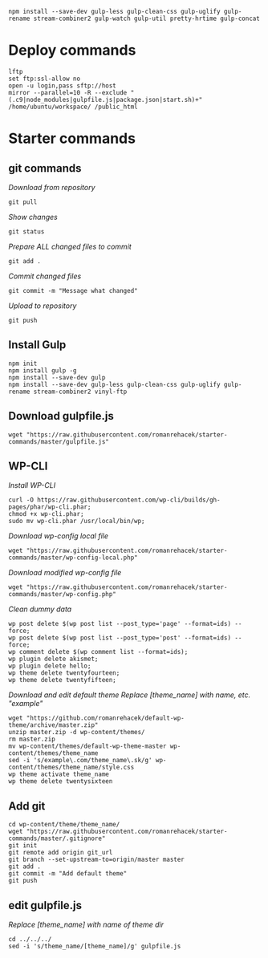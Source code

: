 ```
npm install --save-dev gulp-less gulp-clean-css gulp-uglify gulp-rename stream-combiner2 gulp-watch gulp-util pretty-hrtime gulp-concat
```

# Deploy commands
```
lftp
set ftp:ssl-allow no
open -u login,pass sftp://host
mirror --parallel=10 -R --exclude "(.c9|node_modules|gulpfile.js|package.json|start.sh)+" /home/ubuntu/workspace/ /public_html
```


# Starter commands

## git commands
*Download from repository*
```
git pull
```

*Show changes*
```
git status
```

*Prepare ALL changed files to commit*
```
git add .
```

*Commit changed files*
```
git commit -m "Message what changed"
```

*Upload to repository*
```
git push
```

## Install Gulp

```
npm init
npm install gulp -g
npm install --save-dev gulp
npm install --save-dev gulp-less gulp-clean-css gulp-uglify gulp-rename stream-combiner2 vinyl-ftp
```

## Download gulpfile.js

```
wget "https://raw.githubusercontent.com/romanrehacek/starter-commands/master/gulpfile.js"
```

## WP-CLI
*Install WP-CLI*
```
curl -O https://raw.githubusercontent.com/wp-cli/builds/gh-pages/phar/wp-cli.phar;
chmod +x wp-cli.phar; 
sudo mv wp-cli.phar /usr/local/bin/wp;

```

*Download wp-config local file*
```
wget "https://raw.githubusercontent.com/romanrehacek/starter-commands/master/wp-config-local.php"
```

*Download modified wp-config file*
```
wget "https://raw.githubusercontent.com/romanrehacek/starter-commands/master/wp-config.php"
```

*Clean dummy data*
```
wp post delete $(wp post list --post_type='page' --format=ids) --force;
wp post delete $(wp post list --post_type='post' --format=ids) --force;
wp comment delete $(wp comment list --format=ids);
wp plugin delete akismet;
wp plugin delete hello;
wp theme delete twentyfourteen;
wp theme delete twentyfifteen;
```

*Download and edit default theme*
*Replace [theme_name] with name, etc. "example"*
```
wget "https://github.com/romanrehacek/default-wp-theme/archive/master.zip"
unzip master.zip -d wp-content/themes/
rm master.zip
mv wp-content/themes/default-wp-theme-master wp-content/themes/theme_name
sed -i 's/example\.com/theme_name\.sk/g' wp-content/themes/theme_name/style.css
wp theme activate theme_name
wp theme delete twentysixteen
```

## Add git
```
cd wp-content/theme/theme_name/
wget "https://raw.githubusercontent.com/romanrehacek/starter-commands/master/.gitignore"
git init
git remote add origin git_url
git branch --set-upstream-to=origin/master master
git add .
git commit -m "Add default theme"
git push
```

## edit gulpfile.js
*Replace [theme_name] with name of theme dir*
```
cd ../../../
sed -i 's/theme_name/[theme_name]/g' gulpfile.js
```
